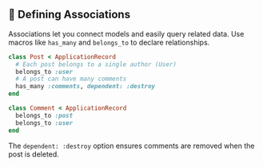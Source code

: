 ## 🤝 Defining Associations

Associations let you connect models and easily query related data. Use macros like `has_many` and `belongs_to` to declare relationships.

```ruby
class Post < ApplicationRecord
  # Each post belongs to a single author (User)
  belongs_to :user
  # A post can have many comments
  has_many :comments, dependent: :destroy
end

class Comment < ApplicationRecord
  belongs_to :post
  belongs_to :user
end
```

The `dependent: :destroy` option ensures comments are removed when the post is deleted.